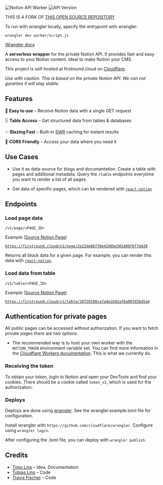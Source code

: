 ![Notion API Worker](https://user-images.githubusercontent.com/1440854/79893752-cc448680-8404-11ea-8d19-e0308eb32028.png)
![API Version](https://badgen.net/badge/API%20Version/v1/green)

THIS IS A FORK OF [THIS OPEN SOURCE REPOSITORY](https://github.com/splitbee/notion-api-worker)

To run with wrangler locally, specify the entrypoint with wrangler:

`wrangler dev worker/script.js`

[Wrangler docs](https://developers.cloudflare.com/workers/wrangler/)

A **serverless wrapper** for the private Notion API. It provides fast and easy access to your Notion content.
Ideal to make Notion your CMS.

This project is self-hosted at firstround.cloud on [Cloudflare](https://dash.cloudflare.com/).

_Use with caution. This is based on the private Notion API. We can not gurantee it will stay stable._

## Features

🍭 **Easy to use** – Receive Notion data with a single GET request

🗄 **Table Access** – Get structured data from tables & databases

✨ **Blazing Fast** – Built-in [SWR](https://www.google.com/search?q=stale+while+revalidate) caching for instant results

🛫 **CORS Friendly** – Access your data where you need it

## Use Cases

- Use it as data-source for blogs and documentation. Create a table with pages and additional metadata. Query the `/table` endpoints everytime you want to render a list of all pages.

- Get data of specific pages, which can be rendered with [`react-notion`](https://github.com/splitbee/react-notion)

## Endpoints

### Load page data

`/v1/page/<PAGE_ID>`

Example ([Source Notion Page](https://www.notion.so/react-notion-example-2e22de6b770e4166be301490f6ffd420))

[`https://firstround.cloud/v1/page/2e22de6b770e4166be301490f6ffd420`](https://firstround.cloud/v1/page/2e22de6b770e4166be301490f6ffd420)

Returns all block data for a given page.
For example, you can render this data with [`react-notion`](https://github.com/splitbee/react-notion).

### Load data from table

`/v1/table/<PAGE_ID>`

Example ([Source Notion Page](https://firstround.cloud/20720198ca7a4e1b92af0a007d3b45a4?v=4206debfc84541d7b4503ebc838fdf1e))

[`https://firstround.cloud/v1/table/20720198ca7a4e1b92af0a007d3b45a4`](https://firstround.cloud/v1/table/20720198ca7a4e1b92af0a007d3b45a4)

## Authentication for private pages

All public pages can be accessed without authorization. If you want to fetch private pages there are two options.

- The recommended way is to host your own worker with the `NOTION_TOKEN` environment variable set. You can find more information in the [Cloudflare Workers documentation](https://developers.cloudflare.com/workers/reference/apis/environment-variables/). This is what we currently do.

### Receiving the token

To obtain your token, login to Notion and open your DevTools and find your cookies. There should be a cookie called `token_v2`, which is used for the authorization.

### Deploys

Deploys are done using [wrangler](https://github.com/cloudflare/wrangler).
See the wrangler.example.toml file for configuration.

Install wrangler with `https://github.com/cloudflare/wrangler`.
Configure using `wrangler login`.

After configuring the .toml file, you can deploy with `wrangler publish`.

## Credits

- [Timo Lins](https://twitter.com/timolins) – Idea, Documentation
- [Tobias Lins](https://twitter.com/linstobias) – Code
- [Travis Fischer](https://twitter.com/transitive_bs) – Code
